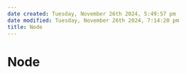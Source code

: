 ```yaml
---
date created: Tuesday, November 26th 2024, 5:49:57 pm
date modified: Tuesday, November 26th 2024, 7:14:20 pm
title: Node
---
```


# Node
